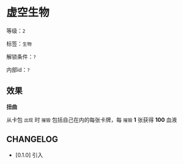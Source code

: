 # 虚空生物

等级：`2`

标签：`生物`

解锁条件：`?`

内部id：`?`

## 效果

**扭曲**

从卡包 `出现` 时 `摧毁` 包括自己在内的每张卡牌，每 `摧毁` **1** 张获得 **100** 血液

## CHANGELOG

- [0.1.0] 引入
